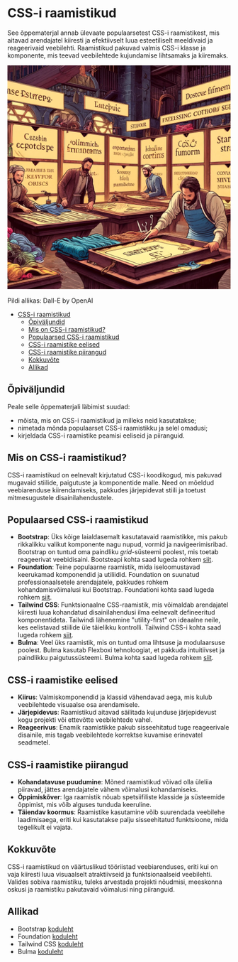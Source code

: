 # CSS-i raamistikud

See õppematerjal annab ülevaate populaarsetest CSS-i raamistikest, mis aitavad arendajatel kiiresti ja efektiivselt luua esteetiliselt meeldivaid ja reageerivaid veebilehti. Raamistikud pakuvad valmis CSS-i klasse ja komponente, mis teevad veebilehtede kujundamise lihtsamaks ja kiiremaks.

![CSS-Frameworks](CSS-Frameworks.webp)

Pildi allikas: Dall-E by OpenAI

- [CSS-i raamistikud](#css-i-raamistikud)
  - [Õpiväljundid](#õpiväljundid)
  - [Mis on CSS-i raamistikud?](#mis-on-css-i-raamistikud)
  - [Populaarsed CSS-i raamistikud](#populaarsed-css-i-raamistikud)
  - [CSS-i raamistike eelised](#css-i-raamistike-eelised)
  - [CSS-i raamistike piirangud](#css-i-raamistike-piirangud)
  - [Kokkuvõte](#kokkuvõte)
  - [Allikad](#allikad)

## Õpiväljundid

Peale selle õppematerjali läbimist suudad:

- mõista, mis on CSS-i raamistikud ja milleks neid kasutatakse;
- nimetada mõnda populaarset CSS-i raamistikku ja selel omadusi;
- kirjeldada CSS-i raamistike peamisi eeliseid ja piiranguid.

## Mis on CSS-i raamistikud?

CSS-i raamistikud on eelnevalt kirjutatud CSS-i koodikogud, mis pakuvad mugavaid stiilide, paigutuste ja komponentide malle. Need on mõeldud veebiarenduse kiirendamiseks, pakkudes järjepidevat stiili ja toetust mitmesugustele disainilahendustele.

## Populaarsed CSS-i raamistikud

- **Bootstrap**: Üks kõige laialdasemalt kasutatavaid raamistikke, mis pakub rikkalikku valikut komponente nagu nupud, vormid ja navigeerimisribad. Bootstrap on tuntud oma paindliku *grid*-süsteemi poolest, mis toetab reageerivat veebidisaini. Bootsteapi kohta saad lugeda rohkem [siit](https://getbootstrap.com/).
- **Foundation**: Teine populaarne raamistik, mida iseloomustavad keerukamad komponendid ja utiliidid. Foundation on suunatud professionaalsetele arendajatele, pakkudes rohkem kohandamisvõimalusi kui Bootstrap. Foundationi kohta saad lugeda rohkem [siit](https://get.foundation/).
- **Tailwind CSS**: Funktsionaalne CSS-raamistik, mis võimaldab arendajatel kiiresti luua kohandatud disainilahendusi ilma eelnevalt defineeritud komponentideta. Tailwindi lähenemine "utility-first" on ideaalne neile, kes eelistavad stiilide üle täielikku kontrolli. Tailwind CSS-i kohta saad lugeda rohkem [siit](https://tailwindcss.com/).
- **Bulma**: Veel üks raamistik, mis on tuntud oma lihtsuse ja modulaarsuse poolest. Bulma kasutab Flexboxi tehnoloogiat, et pakkuda intuitiivset ja paindlikku paigutussüsteemi. Bulma kohta saad lugeda rohkem [siit](https://bulma.io/).

## CSS-i raamistike eelised

- **Kiirus**: Valmiskomponendid ja klassid vähendavad aega, mis kulub veebilehtede visuaalse osa arendamisele.
- **Järjepidevus**: Raamistikud aitavad säilitada kujunduse järjepidevust kogu projekti või ettevõtte veebilehtede vahel.
- **Reageerivus**: Enamik raamistikke pakub sisseehitatud tuge reageerivale disainile, mis tagab veebilehtede korrektse kuvamise erinevatel seadmetel.

## CSS-i raamistike piirangud

- **Kohandatavuse puudumine**: Mõned raamistikud võivad olla üleliia piiravad, jättes arendajatele vähem võimalusi kohandamiseks.
- **Õppimiskõver**: Iga raamistik nõuab spetsiifiliste klasside ja süsteemide õppimist, mis võib alguses tunduda keeruline.
- **Täiendav koormus**: Raamistike kasutamine võib suurendada veebilehe laadimisaega, eriti kui kasutatakse palju sisseehitatud funktsioone, mida tegelikult ei vajata.

## Kokkuvõte

CSS-i raamistikud on väärtuslikud tööriistad veebiarenduses, eriti kui on vaja kiiresti luua visuaalselt atraktiivseid ja funktsionaalseid veebilehti. Valides sobiva raamistiku, tuleks arvestada projekti nõudmisi, meeskonna oskusi ja raamistiku pakutavaid võimalusi ning piiranguid.

## Allikad

- Bootstrap [koduleht](https://getbootstrap.com/)
- Foundation [koduleht](https://get.foundation/)
- Tailwind CSS [koduleht](https://tailwindcss.com/)
- Bulma [koduleht](https://bulma.io/)

